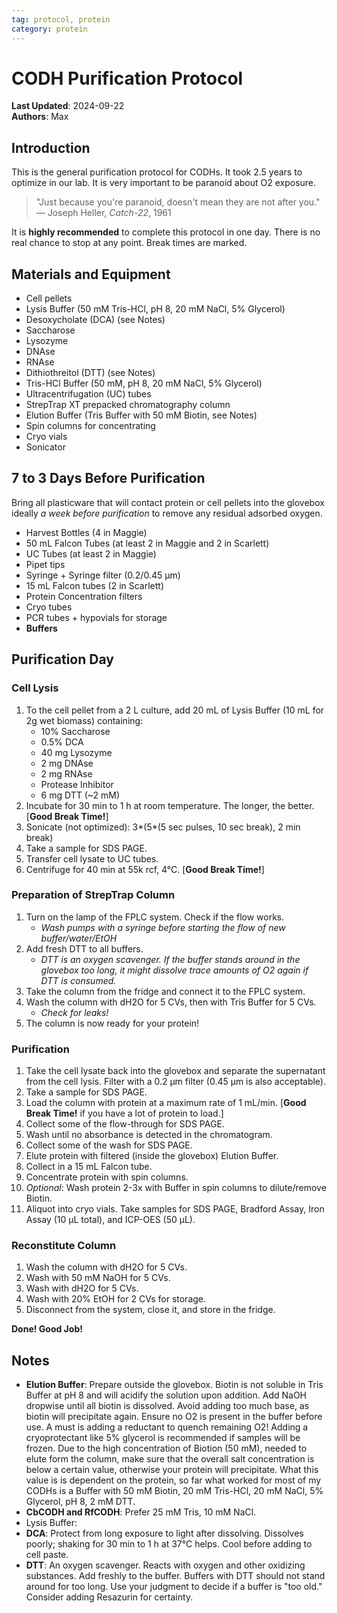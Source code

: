 ```yaml
---
tag: protocol, protein
category: protein
---
```

# CODH Purification Protocol

**Last Updated**: 2024-09-22  
**Authors**: Max

## Introduction

This is the general purification protocol for CODHs. It took 2.5 years to optimize in our lab. It is very important to be paranoid about O2 exposure.

> "Just because you're paranoid, doesn't mean they are not after you."  
> — Joseph Heller, _Catch-22_, 1961

It is **highly recommended** to complete this protocol in one day. There is no real chance to stop at any point. Break times are marked.

## Materials and Equipment

- Cell pellets
- Lysis Buffer (50 mM Tris-HCl, pH 8, 20 mM NaCl, 5% Glycerol)
- Desoxycholate (DCA) (see Notes)
- Saccharose
- Lysozyme
- DNAse
- RNAse
- Dithiothreitol (DTT) (see Notes)
- Tris-HCl Buffer (50 mM, pH 8, 20 mM NaCl, 5% Glycerol)
- Ultracentrifugation (UC) tubes
- StrepTrap XT prepacked chromatography column
- Elution Buffer (Tris Buffer with 50 mM Biotin, see Notes)
- Spin columns for concentrating
- Cryo vials
- Sonicator

## 7 to 3 Days Before Purification

Bring all plasticware that will contact protein or cell pellets into the glovebox ideally _a week before purification_ to remove any residual adsorbed oxygen.

- Harvest Bottles (4 in Maggie)
- 50 mL Falcon Tubes (at least 2 in Maggie and 2 in Scarlett)
- UC Tubes (at least 2 in Maggie)
- Pipet tips
- Syringe + Syringe filter (0.2/0.45 µm)
- 15 mL Falcon tubes (2 in Scarlett)
- Protein Concentration filters
- Cryo tubes
- PCR tubes + hypovials for storage
- **Buffers**

## Purification Day

### Cell Lysis

1. To the cell pellet from a 2 L culture, add 20 mL of Lysis Buffer (10 mL for 2g wet biomass) containing:
    - 10% Saccharose
    - 0.5% DCA
    - 40 mg Lysozyme
    - 2 mg DNAse
    - 2 mg RNAse
    - Protease Inhibitor
    - 6 mg DTT (~2 mM)
2. Incubate for 30 min to 1 h at room temperature. The longer, the better. [**Good Break Time!**]
3. Sonicate (not optimized): 3*(5*(5 sec pulses, 10 sec break), 2 min break)
4. Take a sample for SDS PAGE.
5. Transfer cell lysate to UC tubes.
6. Centrifuge for 40 min at 55k rcf, 4°C. [**Good Break Time!**]

### Preparation of StrepTrap Column

1. Turn on the lamp of the FPLC system. Check if the flow works.
    - _Wash pumps with a syringe before starting the flow of new buffer/water/EtOH_
2. Add fresh DTT to all buffers.
    - _DTT is an oxygen scavenger. If the buffer stands around in the glovebox too long, it might dissolve trace amounts of O2 again if DTT is consumed._
3. Take the column from the fridge and connect it to the FPLC system.
4. Wash the column with dH2O for 5 CVs, then with Tris Buffer for 5 CVs.
    - _Check for leaks!_
5. The column is now ready for your protein!

### Purification

1. Take the cell lysate back into the glovebox and separate the supernatant from the cell lysis. Filter with a 0.2 µm filter (0.45 µm is also acceptable).
2. Take a sample for SDS PAGE.
3. Load the column with protein at a maximum rate of 1 mL/min. [**Good Break Time!** if you have a lot of protein to load.]
4. Collect some of the flow-through for SDS PAGE.
5. Wash until no absorbance is detected in the chromatogram.
6. Collect some of the wash for SDS PAGE.
7. Elute protein with filtered (inside the glovebox) Elution Buffer.
8. Collect in a 15 mL Falcon tube.
9. Concentrate protein with spin columns.
10. _Optional_: Wash protein 2-3x with Buffer in spin columns to dilute/remove Biotin.
11. Aliquot into cryo vials. Take samples for SDS PAGE, Bradford Assay, Iron Assay (10 µL total), and ICP-OES (50 µL).

### Reconstitute Column

1. Wash the column with dH2O for 5 CVs.
2. Wash with 50 mM NaOH for 5 CVs.
3. Wash with dH2O for 5 CVs.
4. Wash with 20% EtOH for 2 CVs for storage.
5. Disconnect from the system, close it, and store in the fridge.

**Done! Good Job!**

## Notes

- **Elution Buffer**: Prepare outside the glovebox. Biotin is not soluble in Tris Buffer at pH 8 and will acidify the solution upon addition. Add NaOH dropwise until all biotin is dissolved. Avoid adding too much base, as biotin will precipitate again. Ensure no O2 is present in the buffer before use. A must is adding a reductant to quench remaining O2! Adding a cryoprotectant like 5% glycerol is recommended if samples will be frozen. Due to the high concentration of Biotion (50 mM), needed to elute form the column, make sure that the overall salt concentration is below a certain value, otherwise your protein will precipitate. What this value is is dependent on the protein, so far what worked for most of my CODHs is a Buffer with 50 mM Biotin, 20 mM Tris-HCl, 20 mM NaCl,  5% Glycerol, pH 8, 2 mM DTT.
- **CbCODH and RfCODH**: Prefer 25 mM Tris, 10 mM NaCl.
- Lysis Buffer: 
- **DCA**: Protect from long exposure to light after dissolving. Dissolves poorly; shaking for 30 min to 1 h at 37°C helps. Cool before adding to cell paste.
- **DTT**: An oxygen scavenger. Reacts with oxygen and other oxidizing substances. Add freshly to the buffer. Buffers with DTT should not stand around for too long. Use your judgment to decide if a buffer is "too old." Consider adding Resazurin for certainty.
